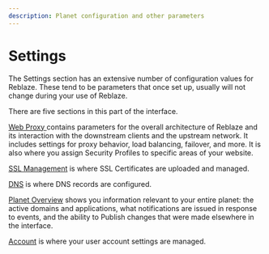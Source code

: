 ```yaml
---
description: Planet configuration and other parameters
---
```


# Settings

The Settings section has an extensive number of configuration values for Reblaze. These tend to be parameters that once set up, usually will not change during your use of Reblaze.

There are five sections in this part of the interface.

[Web Proxy ](web-proxy/)contains parameters for the overall architecture of Reblaze and its interaction with the downstream clients and the upstream network. It includes settings for proxy behavior, load balancing, failover, and more. It is also where you assign Security Profiles to specific areas of your website.

[SSL Management](ssl-management.md) is where SSL Certificates are uploaded and managed.

[DNS](dns.md) is where DNS records are configured.

[Planet Overview](planet-overview.md) shows you information relevant to your entire planet: the active domains and applications, what notifications are issued in response to events, and the ability to Publish changes that were made elsewhere in the interface.

[Account](account.md) is where your user account settings are managed.

